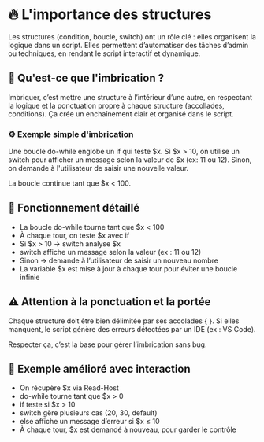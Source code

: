 # 🔥 **L'importance des structures**

Les structures (condition, boucle, switch) ont un rôle clé : elles organisent la logique dans un script. Elles permettent d’automatiser des tâches d’admin ou techniques, en rendant le script interactif et dynamique.

## 🔗 **Qu'est-ce que l'imbrication ?**

Imbriquer, c’est mettre une structure à l’intérieur d’une autre, en respectant la logique et la ponctuation propre à chaque structure (accollades, conditions). Ça crée un enchaînement clair et organisé dans le script.



### ⚙️ **Exemple simple d'imbrication**

Une boucle do-while englobe un if qui teste $x. Si $x > 10, on utilise un switch pour afficher un message selon la valeur de $x (ex: 11 ou 12). Sinon, on demande à l'utilisateur de saisir une nouvelle valeur.

La boucle continue tant que $x < 100.



## 🧩 **Fonctionnement détaillé**

- La boucle do-while tourne tant que $x < 100
- À chaque tour, on teste $x avec if
- Si $x > 10 → switch analyse $x
- switch affiche un message selon la valeur (ex : 11 ou 12)
- Sinon → demande à l’utilisateur de saisir un nouveau nombre
- La variable $x est mise à jour à chaque tour pour éviter une boucle infinie



## ⚠️ **Attention à la ponctuation et la portée**

Chaque structure doit être bien délimitée par ses accolades { }. Si elles manquent, le script génère des erreurs détectées par un IDE (ex : VS Code).

Respecter ça, c’est la base pour gérer l’imbrication sans bug.



## 🚀 **Exemple amélioré avec interaction**

- On récupère $x via Read-Host
- do-while tourne tant que $x > 0
- if teste si $x > 10
- switch gère plusieurs cas (20, 30, default)
- else affiche un message d’erreur si $x ≤ 10
- À chaque tour, $x est demandé à nouveau, pour garder le contrôle


